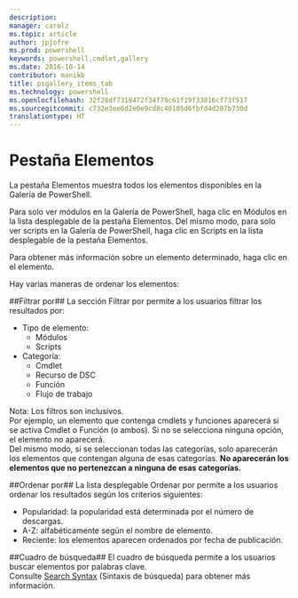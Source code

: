 ```yaml
---
description: 
manager: carolz
ms.topic: article
author: jpjofre
ms.prod: powershell
keywords: powershell,cmdlet,gallery
ms.date: 2016-10-14
contributor: manikb
title: psgallery_items_tab
ms.technology: powershell
ms.openlocfilehash: 32f28df7318472f34f79c61f19f33016cf73f517
ms.sourcegitcommit: c732e3ee6d2e0e9cd8c40105d6fbfd4d207b730d
translationtype: HT
---
```

<a name="items-tab"></a>Pestaña Elementos
==========

La pestaña Elementos muestra todos los elementos disponibles en la Galería de PowerShell.

Para solo ver módulos en la Galería de PowerShell, haga clic en Módulos en la lista desplegable de la pestaña Elementos.  Del mismo modo, para solo ver scripts en la Galería de PowerShell, haga clic en Scripts en la lista desplegable de la pestaña Elementos.  

Para obtener más información sobre un elemento determinado, haga clic en el elemento.

Hay varias maneras de ordenar los elementos:

##<a name="filter-by"></a>Filtrar por##
La sección Filtrar por permite a los usuarios filtrar los resultados por:
* Tipo de elemento:
    * Módulos
    * Scripts
* Categoría:
    * Cmdlet
    * Recurso de DSC
    * Función
    * Flujo de trabajo

Nota: Los filtros son inclusivos.  
Por ejemplo, un elemento que contenga cmdlets y funciones aparecerá si se activa Cmdlet o Función (o ambos).  Si no se selecciona ninguna opción, el elemento no aparecerá.  
Del mismo modo, si se seleccionan todas las categorías, solo aparecerán los elementos que contengan alguna de esas categorías. **No aparecerán los elementos que no pertenezcan a ninguna de esas categorías.**

##<a name="sort-by"></a>Ordenar por## 
La lista desplegable Ordenar por permite a los usuarios ordenar los resultados según los criterios siguientes:
* Popularidad: la popularidad está determinada por el número de descargas.
* A-Z: alfabéticamente según el nombre de elemento.
* Reciente: los elementos aparecen ordenados por fecha de publicación.


##<a name="search-box"></a>Cuadro de búsqueda##
El cuadro de búsqueda permite a los usuarios buscar elementos por palabras clave.  
Consulte [Search Syntax](./psgallery_search_syntax.md) (Sintaxis de búsqueda) para obtener más información.

